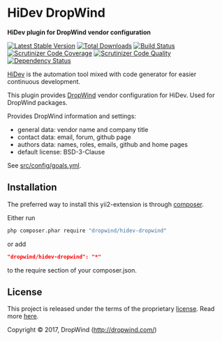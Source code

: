 # HiDev DropWind

**HiDev plugin for DropWind vendor configuration**

[![Latest Stable Version](https://poser.pugx.org/dropwind/hidev-dropwind/v/stable)](https://packagist.org/packages/dropwind/hidev-dropwind)
[![Total Downloads](https://poser.pugx.org/dropwind/hidev-dropwind/downloads)](https://packagist.org/packages/dropwind/hidev-dropwind)
[![Build Status](https://img.shields.io/travis/dropwind/hidev-dropwind.svg)](https://travis-ci.org/dropwind/hidev-dropwind)
[![Scrutinizer Code Coverage](https://img.shields.io/scrutinizer/coverage/g/dropwind/hidev-dropwind.svg)](https://scrutinizer-ci.com/g/dropwind/hidev-dropwind/)
[![Scrutinizer Code Quality](https://img.shields.io/scrutinizer/g/dropwind/hidev-dropwind.svg)](https://scrutinizer-ci.com/g/dropwind/hidev-dropwind/)
[![Dependency Status](https://www.versioneye.com/php/dropwind:hidev-dropwind/dev-master/badge.svg)](https://www.versioneye.com/php/dropwind:hidev-dropwind/dev-master)

[HiDev] is the automation tool mixed with code generator for easier continuous development.

This plugin provides [DropWind] vendor configuration for HiDev.
Used for DropWind packages.

Provides DropWind information and settings:

- general data: vendor name and company title
- contact data: email, forum, github page
- authors data: names, roles, emails, github and home pages
- default license: BSD-3-Clause

See [src/config/goals.yml].

[HiDev]:                https://github.com/hiqdev/hidev
[dropwind]:             https://github.com/dropwind
[src/config/goals.yml]: src/config/goals.yml

## Installation

The preferred way to install this yii2-extension is through [composer](http://getcomposer.org/download/).

Either run

```sh
php composer.phar require "dropwind/hidev-dropwind"
```

or add

```json
"dropwind/hidev-dropwind": "*"
```

to the require section of your composer.json.

## License

This project is released under the terms of the proprietary [license](LICENSE).
Read more [here](https://en.wikipedia.org/wiki/Proprietary_software).

Copyright © 2017, DropWind (http://dropwind.com/)
